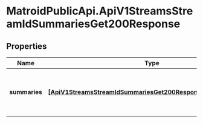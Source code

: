 # MatroidPublicApi.ApiV1StreamsStreamIdSummariesGet200Response

## Properties

Name | Type | Description | Notes
------------ | ------------- | ------------- | -------------
**summaries** | [**[ApiV1StreamsStreamIdSummariesGet200ResponseSummariesInner]**](ApiV1StreamsStreamIdSummariesGet200ResponseSummariesInner.md) | All summaries for a stream, sorted by most recent | [optional] 


